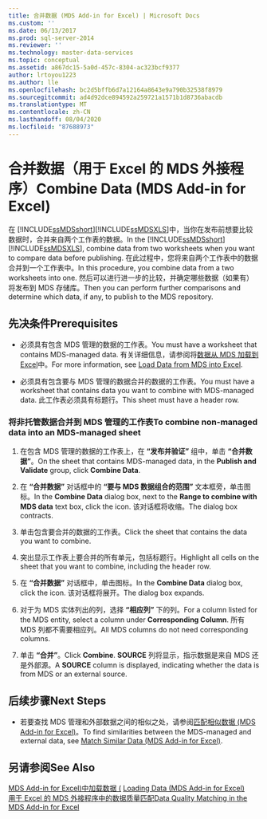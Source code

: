 ```yaml
---
title: 合并数据 (MDS Add-in for Excel) | Microsoft Docs
ms.custom: ''
ms.date: 06/13/2017
ms.prod: sql-server-2014
ms.reviewer: ''
ms.technology: master-data-services
ms.topic: conceptual
ms.assetid: a867dc15-5a0d-457c-8304-ac323bcf9377
author: lrtoyou1223
ms.author: lle
ms.openlocfilehash: bc2d5bffb6d7a12164a8643e9a790b32538f8979
ms.sourcegitcommit: ad4d92dce894592a259721a1571b1d8736abacdb
ms.translationtype: MT
ms.contentlocale: zh-CN
ms.lasthandoff: 08/04/2020
ms.locfileid: "87688973"
---
```

# <a name="combine-data-mds-add-in-for-excel"></a><span data-ttu-id="f8500-102">合并数据（用于 Excel 的 MDS 外接程序）</span><span class="sxs-lookup"><span data-stu-id="f8500-102">Combine Data (MDS Add-in for Excel)</span></span>
  <span data-ttu-id="f8500-103">在 [!INCLUDE[ssMDSshort](../../includes/ssmdsshort-md.md)][!INCLUDE[ssMDSXLS](../../includes/ssmdsxls-md.md)]中，当你在发布前想要比较数据时，合并来自两个工作表的数据。</span><span class="sxs-lookup"><span data-stu-id="f8500-103">In the [!INCLUDE[ssMDSshort](../../includes/ssmdsshort-md.md)][!INCLUDE[ssMDSXLS](../../includes/ssmdsxls-md.md)], combine data from two worksheets when you want to compare data before publishing.</span></span> <span data-ttu-id="f8500-104">在此过程中，您将来自两个工作表中的数据合并到一个工作表中。</span><span class="sxs-lookup"><span data-stu-id="f8500-104">In this procedure, you combine data from a two worksheets into one.</span></span> <span data-ttu-id="f8500-105">然后可以进行进一步的比较，并确定哪些数据（如果有）将发布到 MDS 存储库。</span><span class="sxs-lookup"><span data-stu-id="f8500-105">Then you can perform further comparisons and determine which data, if any, to publish to the MDS repository.</span></span>  
  
## <a name="prerequisites"></a><span data-ttu-id="f8500-106">先决条件</span><span class="sxs-lookup"><span data-stu-id="f8500-106">Prerequisites</span></span>  
  
-   <span data-ttu-id="f8500-107">必须具有包含 MDS 管理的数据的工作表。</span><span class="sxs-lookup"><span data-stu-id="f8500-107">You must have a worksheet that contains MDS-managed data.</span></span> <span data-ttu-id="f8500-108">有关详细信息，请参阅将[数据从 MDS 加载到 Excel](export-data-to-excel-from-master-data-services.md)中。</span><span class="sxs-lookup"><span data-stu-id="f8500-108">For more information, see [Load Data from MDS into Excel](export-data-to-excel-from-master-data-services.md).</span></span>  
  
-   <span data-ttu-id="f8500-109">必须具有包含要与 MDS 管理的数据合并的数据的工作表。</span><span class="sxs-lookup"><span data-stu-id="f8500-109">You must have a worksheet that contains data you want to combine with MDS-managed data.</span></span> <span data-ttu-id="f8500-110">此工作表必须具有标题行。</span><span class="sxs-lookup"><span data-stu-id="f8500-110">This sheet must have a header row.</span></span>  
  
### <a name="to-combine-non-managed-data-into-an-mds-managed-sheet"></a><span data-ttu-id="f8500-111">将非托管数据合并到 MDS 管理的工作表</span><span class="sxs-lookup"><span data-stu-id="f8500-111">To combine non-managed data into an MDS-managed sheet</span></span>  
  
1.  <span data-ttu-id="f8500-112">在包含 MDS 管理的数据的工作表上，在 **“发布并验证”** 组中，单击 **“合并数据”**。</span><span class="sxs-lookup"><span data-stu-id="f8500-112">On the sheet that contains MDS-managed data, in the **Publish and Validate** group, click **Combine Data**.</span></span>  
  
2.  <span data-ttu-id="f8500-113">在 **“合并数据”** 对话框中的 **“要与 MDS 数据组合的范围”** 文本框旁，单击图标。</span><span class="sxs-lookup"><span data-stu-id="f8500-113">In the **Combine Data** dialog box, next to the **Range to combine with MDS data** text box, click the icon.</span></span> <span data-ttu-id="f8500-114">该对话框将收缩。</span><span class="sxs-lookup"><span data-stu-id="f8500-114">The dialog box contracts.</span></span>  
  
3.  <span data-ttu-id="f8500-115">单击包含要合并的数据的工作表。</span><span class="sxs-lookup"><span data-stu-id="f8500-115">Click the sheet that contains the data you want to combine.</span></span>  
  
4.  <span data-ttu-id="f8500-116">突出显示工作表上要合并的所有单元，包括标题行。</span><span class="sxs-lookup"><span data-stu-id="f8500-116">Highlight all cells on the sheet that you want to combine, including the header row.</span></span>  
  
5.  <span data-ttu-id="f8500-117">在 **“合并数据”** 对话框中，单击图标。</span><span class="sxs-lookup"><span data-stu-id="f8500-117">In the **Combine Data** dialog box, click the icon.</span></span> <span data-ttu-id="f8500-118">该对话框将展开。</span><span class="sxs-lookup"><span data-stu-id="f8500-118">The dialog box expands.</span></span>  
  
6.  <span data-ttu-id="f8500-119">对于为 MDS 实体列出的列，选择 **“相应列”** 下的列。</span><span class="sxs-lookup"><span data-stu-id="f8500-119">For a column listed for the MDS entity, select a column under **Corresponding Column**.</span></span> <span data-ttu-id="f8500-120">所有 MDS 列都不需要相应列。</span><span class="sxs-lookup"><span data-stu-id="f8500-120">All MDS columns do not need corresponding columns.</span></span>  
  
7.  <span data-ttu-id="f8500-121">单击 **“合并”**。</span><span class="sxs-lookup"><span data-stu-id="f8500-121">Click **Combine**.</span></span> <span data-ttu-id="f8500-122">**SOURCE** 列将显示，指示数据是来自 MDS 还是外部源。</span><span class="sxs-lookup"><span data-stu-id="f8500-122">A **SOURCE** column is displayed, indicating whether the data is from MDS or an external source.</span></span>  
  
## <a name="next-steps"></a><span data-ttu-id="f8500-123">后续步骤</span><span class="sxs-lookup"><span data-stu-id="f8500-123">Next Steps</span></span>  
  
-   <span data-ttu-id="f8500-124">若要查找 MDS 管理和外部数据之间的相似之处，请参阅[匹配相似数据 &#40;MDS Add-in for Excel&#41;](match-similar-data-mds-add-in-for-excel.md)。</span><span class="sxs-lookup"><span data-stu-id="f8500-124">To find similarities between the MDS-managed and external data, see [Match Similar Data &#40;MDS Add-in for Excel&#41;](match-similar-data-mds-add-in-for-excel.md).</span></span>  
  
## <a name="see-also"></a><span data-ttu-id="f8500-125">另请参阅</span><span class="sxs-lookup"><span data-stu-id="f8500-125">See Also</span></span>  
 <span data-ttu-id="f8500-126">[MDS Add-in for Excel&#41;中加载数据 &#40;](overview-exporting-data-to-excel-mds-add-in-for-excel.md) </span><span class="sxs-lookup"><span data-stu-id="f8500-126">[Loading Data &#40;MDS Add-in for Excel&#41;](overview-exporting-data-to-excel-mds-add-in-for-excel.md) </span></span>  
 [<span data-ttu-id="f8500-127">用于 Excel 的 MDS 外接程序中的数据质量匹配</span><span class="sxs-lookup"><span data-stu-id="f8500-127">Data Quality Matching in the MDS Add-in for Excel</span></span>](data-quality-matching-in-the-mds-add-in-for-excel.md)  
  
  
